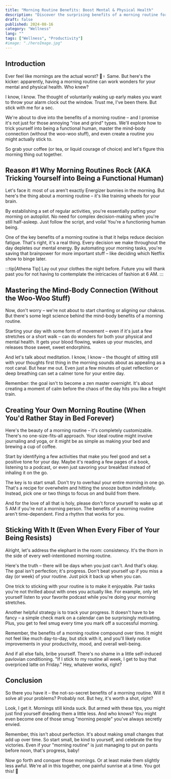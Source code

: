 ```yaml
---
title: "Morning Routine Benefits: Boost Mental & Physical Health"
description: "Discover the surprising benefits of a morning routine for your mental and physical health. Learn how to create and stick to a routine that works for you."
draft: false
published: 2024-08-16
category: "Wellness"
lang: ""
tags: ["Wellness", "Productivity"]
#image: "./heroImage.jpg"
---
```



## Introduction

Ever feel like mornings are the actual worst? 🙋♀️ Same. But here's the kicker: apparently, having a morning routine can work wonders for your mental and physical health. Who knew?

I know, I know. The thought of voluntarily waking up early makes you want to throw your alarm clock out the window. Trust me, I've been there. But stick with me for a sec.


We're about to dive into the benefits of a morning routine – and I promise it's not just for those annoying "rise and grind" types. We'll explore how to trick yourself into being a functional human, master the mind-body connection (without the woo-woo stuff), and even create a routine you might actually stick to.

So grab your coffee (or tea, or liquid courage of choice) and let's figure this morning thing out together.

## Reason #1 Why Morning Routines Rock (AKA Tricking Yourself into Being a Functional Human)

Let's face it: most of us aren't exactly Energizer bunnies in the morning. But here's the thing about a morning routine – it's like training wheels for your brain.

By establishing a set of regular activities, you're essentially putting your morning on autopilot. No need for complex decision-making when you're still half-asleep. Just follow the script, and voila! You're a functioning human being.

One of the key benefits of a morning routine is that it helps reduce decision fatigue. That's right, it's a real thing. Every decision we make throughout the day depletes our mental energy. By automating your morning tasks, you're saving that brainpower for more important stuff – like deciding which Netflix show to binge later.

:::tip[Athena Tip]
Lay out your clothes the night before. Future you will thank past you for not having to contemplate the intricacies of fashion at 6 AM.
:::

## Mastering the Mind-Body Connection (Without the Woo-Woo Stuff)

Now, don't worry – we're not about to start chanting or aligning our chakras. But there's some legit science behind the mind-body benefits of a morning routine.

Starting your day with some form of movement – even if it's just a few stretches or a short walk – can do wonders for both your physical and mental health. It gets your blood flowing, wakes up your muscles, and releases those sweet, sweet endorphins.

And let's talk about meditation. I know, I know – the thought of sitting still with your thoughts first thing in the morning sounds about as appealing as a root canal. But hear me out. Even just a few minutes of quiet reflection or deep breathing can set a calmer tone for your entire day.

Remember: the goal isn't to become a zen master overnight. It's about creating a moment of calm before the chaos of the day hits you like a freight train.

## Creating Your Own Morning Routine (When You'd Rather Stay in Bed Forever)

Here's the beauty of a morning routine – it's completely customizable. There's no one-size-fits-all approach. Your ideal routine might involve journaling and yoga, or it might be as simple as making your bed and brewing a cup of coffee.

Start by identifying a few activities that make you feel good and set a positive tone for your day. Maybe it's reading a few pages of a book, listening to a podcast, or even just savoring your breakfast instead of inhaling it on the go.

The key is to start small. Don't try to overhaul your entire morning in one go. That's a recipe for overwhelm and hitting the snooze button indefinitely. Instead, pick one or two things to focus on and build from there.

And for the love of all that is holy, please don't force yourself to wake up at 5 AM if you're not a morning person. The benefits of a morning routine aren't time-dependent. Find a rhythm that works for you.

## Sticking With It (Even When Every Fiber of Your Being Resists)

Alright, let's address the elephant in the room: consistency. It's the thorn in the side of every well-intentioned morning routine.

Here's the truth – there will be days when you just can't. And that's okay. The goal isn't perfection; it's progress. Don't beat yourself up if you miss a day (or week) of your routine. Just pick it back up when you can.

One trick to sticking with your routine is to make it enjoyable. Pair tasks you're not thrilled about with ones you actually like. For example, only let yourself listen to your favorite podcast while you're doing your morning stretches.

Another helpful strategy is to track your progress. It doesn't have to be fancy – a simple check mark on a calendar can be surprisingly motivating. Plus, you get to feel smug every time you mark off a successful morning.

Remember, the benefits of a morning routine compound over time. It might not feel like much day-to-day, but stick with it, and you'll likely notice improvements in your productivity, mood, and overall well-being.

And if all else fails, bribe yourself. There's no shame in a little self-induced pavlovian conditioning. "If I stick to my routine all week, I get to buy that overpriced latte on Friday." Hey, whatever works, right?

## Conclusion

So there you have it – the not-so-secret benefits of a morning routine. Will it solve all your problems? Probably not. But hey, it's worth a shot, right?

Look, I get it. Mornings still kinda suck. But armed with these tips, you might just find yourself dreading them a little less. And who knows? You might even become one of those smug "morning people" you've always secretly envied.

Remember, this isn't about perfection. It's about making small changes that add up over time. So start small, be kind to yourself, and celebrate the tiny victories. Even if your "morning routine" is just managing to put on pants before noon, that's progress, baby!

Now go forth and conquer those mornings. Or at least make them slightly less awful. We're all in this together, one painful sunrise at a time. You got this! 💪
